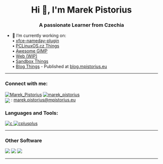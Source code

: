 <h1 align="center">Hi 👋, I'm Marek Pistorius</h1>
<h3 align="center">A passionate Learner from Czechia</h3>

- 🔭 I’m currently working on:\
    • [xfce-nameday-plugin](https://github.com/marekpistorius/xfce-nameday-plugin) \
    • [PCLinuxOS.cz Things](https://github.com/maniu-linux-corner) \
    • [Awesome GIMP](https://github.com/marekpistorius/awesome-gimp) \
    • [Web (WIP)](https://github.com/marekpistorius/mp.github.io) \
    • [Sandbox Things](https://github.com/marekpistorius/sandbox) \
    • [Blog Things](https://github.com/marekpistorius/blog.github.io) - Published at [blog.mpistorius.eu](https://blog.mpistorius.eu)
<hr />
<h3 align="left">Connect with me:</h3>
<p align="left">
 <a href="https://twitter.com/Marek_Pistorius" target="blank"><img align="center" src="https://img.shields.io/badge/Twitter-1DA1F2?style=for-the-badge&logo=twitter&logoColor=white" alt="Marek_Pistorius" /></a>
  <a href="https://instagram.com/marek_pistorius" target="blank"><img align="center" src="https://img.shields.io/badge/Instagram-E4405F?style=for-the-badge&logo=instagram&logoColor=white" alt="marek_pistorius" /></a> <br />
  <img align="center" src="https://img.shields.io/badge/Ask%20me-anything-1abc9c.svg" /> : <a href="mailto://marek.pistorius@mpistorius.eu">marek.pistorius@mpistorius.eu</a>
</p>

<h3 align="left">Languages and Tools:</h3>
<p align="left"> <a href="https://www.cprogramming.com/" target="_blank"> <img src="https://img.shields.io/badge/C-00599C?style=for-the-badge&logo=c&logoColor=white" alt="c" /> </a> <a href="https://www.w3schools.com/cpp/" target="_blank"> <img src="https://img.shields.io/badge/C%2B%2B-00599C?style=for-the-badge&logo=c%2B%2B&logoColor=white" alt="cplusplus" /> </a> 
<hr />
<h3 align="left">Other Software</h3>
<img src="https://img.shields.io/badge/Firefox_Browser-FF7139?style=for-the-badge&logo=Firefox-Browser&logoColor=white" />
<img src="https://img.shields.io/badge/Linux-FCC624?style=for-the-badge&logo=linux&logoColor=black" />
<img src="https://img.shields.io/badge/Windows-0078D6?style=for-the-badge&logo=windows&logoColor=white" />
<hr />

<!---
 is a ✨ special ✨ repository because its `README.md` (this file) appears on your GitHub profile.
You can click the Preview link to take a look at your changes.
--->
